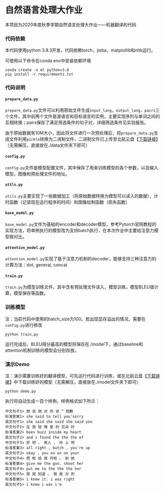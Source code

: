 # 自然语言处理大作业

本项目为2020年度秋季学期自然语言处理大作业——机器翻译的代码

### 代码依赖

本代码使用python 3.8.3开发，代码依赖torch，jieba，matplotlib和nltk运行。

可使用以下命令在conda env中安装依赖环境

```
conda create -n ml python=3.8
pip install -r requirements.txt
```

### 代码说明

#### `prepare_data.py`

`prepare_data.py`文件可以利用原始文件生成`input_lang`，`output_lang`，`pairs`三个文件，其中前两个文件是源语言和目标语言的实例，主要实现序列与单词之间的互相转换；pairs保存了满足筛选条件的句子对，详细筛选条件见实验报告。

由于原始数据有10M大小，因此将文件进行一次预处理后，将`prepare_data.py`生成文件利用`pickle`转换为二进制文件，二进制文件已上传至北航云盘【[下载链接](https://bhpan.buaa.edu.cn:443/link/8844CA23421C1DA09CF61156AE571740)】（无需解压，直接放在./data文件夹下即可）

#### `config.py`

`config.py`文件是模型配置文件，其中保存了用来训练模型的各个参数，以及输入模型，图像和预处理文件的地址。

#### `utils.py`

`utils.py`主要实现了一些数据加工（将原始数据转换为模型可以读入的数据），计时函数（记录现在运行程序的时间）和图像绘制函数（损失函数）

#### `base_model.py`

`base_model.py`文件为基础的encoder和decoder模型，参考Pytorch官网教程的实现方法，将单例执行的模型改为支持batch执行，在本次作业中主要给注意力模型做对比。

#### `attention_model.py`

`attention_model.py`实现了基于注意力机制的decoder，能够支持三种注意力的计算方法：dot, general, concat

#### `train.py`

`train.py`为模型训练文件，其中含有预处理文件读入，模型训练，模型BLEU值计算，模型保存等函数。

### 训练模型

注：当前代码中使用的batch_size为100。若出现显存溢出的情况，需要在`config.py`进行修改

```
python train.py
```

运行完成后，BLEU得分最高的模型将保存在./model下，通过baseline和attention机制训练的模型会分别存放。

### 演示Demo

注：演示需要训练好的翻译模型，可先运行代码进行训练，或在北航云盘【[下载链接](https://bhpan.buaa.edu.cn:443/link/FD99747C89C2AE843EB7CD8AB60A6A58)】中下载训练好的模型（无需解压，直接放在./model文件夹下即可）

```
python demo.py
```

执行将自动生成一百个样例，样例格式如下所示：

```
中文句子1> 她 说 她 对 你 说 “ 抱歉
标准答案1> she said to tell you'sorry
英文句子1> she said she said she said you
中文句子2> 在 我 轻 嗅 爱 的 花朵 时
标准答案2> bees buzz inside my heart
英文句子2> and i found the the the of
中文句子3> 好 吧 ， 男人 ， 你 上 吧
标准答案3> all right , butch , you're up
英文句子3> okay , you on on on your
中文句子4> 把 枪 给 我 开枪 。 射 她
标准答案4> give me the gun. shoot her
英文句子4> put me to the the the her
中文句子5> 我 就 知道 。 我 是 对 的
标准答案5> i knew it. i was right
英文句子5> i knew i was i'm
```





